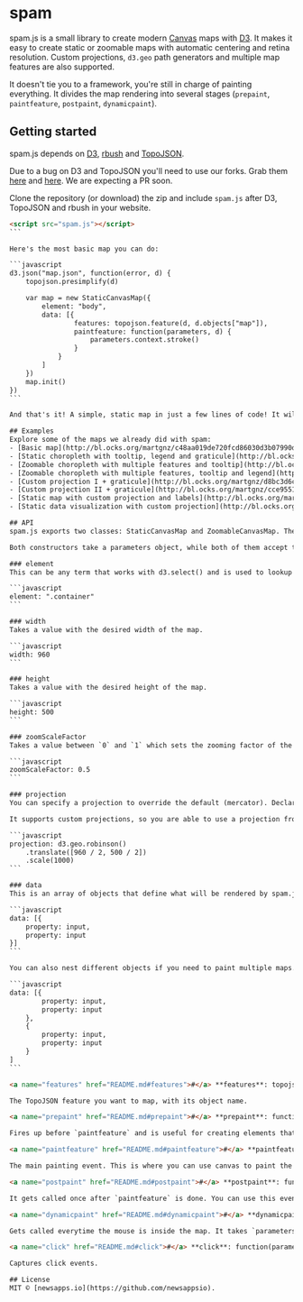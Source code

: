 # spam
spam.js is a small library to create modern [Canvas](https://developer.mozilla.org/en-US/docs/Web/API/Canvas_API) maps with [D3](https://github.com/mbostock/d3). It makes it easy to create static or zoomable maps with automatic centering and retina resolution. Custom projections, `d3.geo` path generators and multiple map features are also supported.

It doesn't tie you to a framework, you're still in charge of painting everything. It divides the map rendering into several stages (`prepaint`, `paintfeature`, `postpaint`, `dynamicpaint`).

## Getting started
spam.js depends on [D3](https://github.com/mbostock/d3), [rbush](https://github.com/mourner/rbush) and [TopoJSON](https://github.com/mbostock/topojson).

Due to a bug on D3 and TopoJSON you'll need to use our forks. Grab them [here](https://github.com/lukasappelhans/d3) and [here](https://github.com/lukasappelhans/topojson). We are expecting a PR soon.

Clone the repository (or download) the zip and include `spam.js` after D3, TopoJSON and rbush in your website.

````html
<script src="spam.js"></script>
```

Here's the most basic map you can do:

```javascript
d3.json("map.json", function(error, d) {
    topojson.presimplify(d)

    var map = new StaticCanvasMap({
        element: "body",
        data: [{
                features: topojson.feature(d, d.objects["map"]),
                paintfeature: function(parameters, d) {
                    parameters.context.stroke()
                }
            }
        ]
    })
    map.init()
})
```

And that's it! A simple, static map in just a few lines of code! It will be automagically projected and centered in your container, nothing else needed.

## Examples
Explore some of the maps we already did with spam:
- [Basic map](http://bl.ocks.org/martgnz/c48aa019de720fcd86030d3b07990d8d)
- [Static choropleth with tooltip, legend and graticule](http://bl.ocks.org/martgnz/1c0fa3985d0a7b51437cdfd326cc2fda)
- [Zoomable choropleth with multiple features and tooltip](http://bl.ocks.org/martgnz/a61c2da0e45a108c857e)
- [Zoomable choropleth with multiple features, tooltip and legend](http://bl.ocks.org/martgnz/a61c2da0e45a108c857e)
- [Custom projection I + graticule](http://bl.ocks.org/martgnz/d8bc3d6c29e712e3255f095671a51967)
- [Custom projection II + graticule](http://bl.ocks.org/martgnz/cce95512ca18c226b4cc)
- [Static map with custom projection and labels](http://bl.ocks.org/martgnz/e5c0387a5bb675b061a2c0a9f573f86a)
- [Static data visualization with custom projection](http://bl.ocks.org/martgnz/9023a67f080cca8b31ef5d6b1dcf4637)

## API
spam.js exports two classes: StaticCanvasMap and ZoomableCanvasMap. The only difference between them is that the latter provides a *zoom*-function which takes a feature as parameter.

Both constructors take a parameters object, while both of them accept the same members.

### element
This can be any term that works with d3.select() and is used to lookup the element that is used as the parent of the DOM-elements the spam.js-code will create.

```javascript
element: ".container"
```

### width
Takes a value with the desired width of the map.

```javascript
width: 960
```

### height
Takes a value with the desired height of the map.

```javascript
height: 500
```

### zoomScaleFactor
Takes a value between `0` and `1` which sets the zooming factor of the map.

```javascript
zoomScaleFactor: 0.5
```

### projection
You can specify a projection to override the default (mercator). Declare it the same way as you would in D3, as it supports the usual stuff (`translate`, `center`, `scale`). You can also just provide the name of the projection and spam will try to center and scale it.

It supports custom projections, so you are able to use a projection from [`d3.geo.projection`](https://github.com/d3/d3-geo-projection/) or [`d3-composite-projections`](https://github.com/rveciana/d3-composite-projections) if you load them before:

```javascript
projection: d3.geo.robinson()
    .translate([960 / 2, 500 / 2])
    .scale(1000)
```

### data
This is an array of objects that define what will be rendered by spam.js. spam.js can render multiple datasets, the first element in the array gets painted first. The only mandatory property is *features* which takes a [FeatureCollection](https://github.com/mbostock/topojson/wiki/API-Reference#feature).

```javascript
data: [{
    property: input,
    property: input
}]
```

You can also nest different objects if you need to paint multiple maps.

```javascript
data: [{
        property: input,
        property: input
    },
    {
        property: input,
        property: input
    }
]
```

<a name="features" href="README.md#features">#</a> **features**: topojson.feature(d, d.objects["map"]).

The TopoJSON feature you want to map, with its object name.

<a name="prepaint" href="README.md#prepaint">#</a> **prepaint**: function(parameters, d) {}

Fires up before `paintfeature` and is useful for creating elements that only need to be painted once, as [graticules](http://support.esri.com/en/knowledgebase/GISDictionary/term/graticule).

<a name="paintfeature" href="README.md#paintfeature">#</a> **paintfeature**: function(parameters, d) {}

The main painting event. This is where you can use canvas to paint the stroke of your map or fill it with colors to create a choropleth.

<a name="postpaint" href="README.md#postpaint">#</a> **postpaint**: function(parameters, d) {}

It gets called once after `paintfeature` is done. You can use this event to create objects on the top of the map, as labels, annotations, circles or bubbles.

<a name="dynamicpaint" href="README.md#dynamicpaint">#</a> **dynamicpaint**: function(parameters, hover) {}

Gets called everytime the mouse is inside the map. It takes `parameters` and `hover`, which contains the properties of the current hovered object. This is indeed useful for creating tooltips.

<a name="click" href="README.md#click">#</a> **click**: function(parameters, d) {}

Captures click events.

## License
MIT © [newsapps.io](https://github.com/newsappsio).
